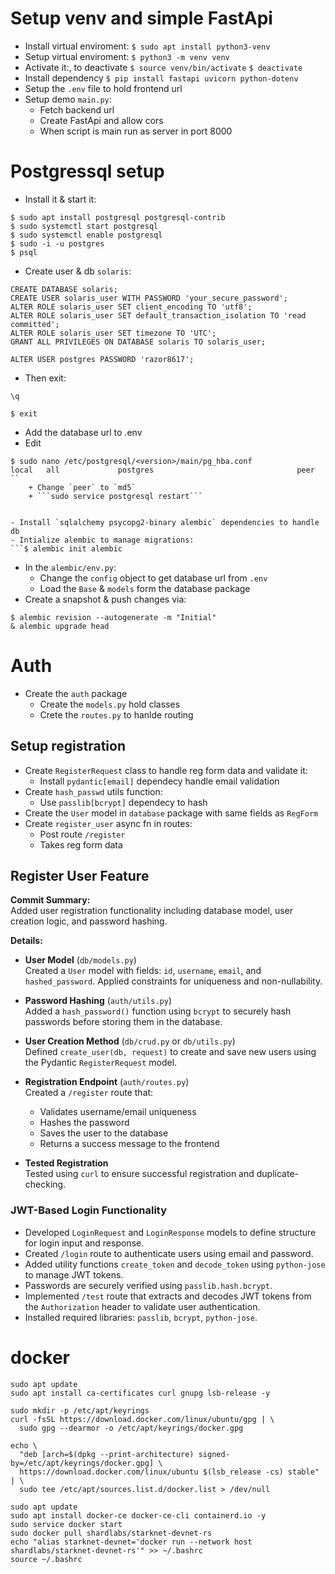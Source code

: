 # Setup venv and simple FastApi
- Install virtual enviroment:
```$ sudo apt install python3-venv```
- Setup virtual enviroment:
```$ python3 -m venv venv```
- Activate it:, to deactivate
```$ source venv/bin/activate```
```$ deactivate```
- Install dependency
```$ pip install fastapi uvicorn python-dotenv```
- Setup the `.env` file to hold frontend url
- Setup demo `main.py`:
    + Fetch backend url
    + Create FastApi and allow cors
    + When script is main run as server in port 8000
# Postgressql setup
- Install it & start it: 
```
$ sudo apt install postgresql postgresql-contrib
$ sudo systemctl start postgresql
$ sudo systemctl enable postgresql
$ sudo -i -u postgres
$ psql
```
- Create user & db `solaris`:
```
CREATE DATABASE solaris;
CREATE USER solaris_user WITH PASSWORD 'your_secure_password';
ALTER ROLE solaris_user SET client_encoding TO 'utf8';
ALTER ROLE solaris_user SET default_transaction_isolation TO 'read committed';
ALTER ROLE solaris_user SET timezone TO 'UTC';
GRANT ALL PRIVILEGES ON DATABASE solaris TO solaris_user;

ALTER USER postgres PASSWORD 'razor8617';
```
- Then exit:
```
\q

$ exit
```
- Add the database url to .env
- Edit 
```
$ sudo nano /etc/postgresql/<version>/main/pg_hba.conf
local   all             postgres                                peer
``
    + Change `peer` to `md5`
    + ```sudo service postgresql restart```
    

- Install `sqlalchemy psycopg2-binary alembic` dependencies to handle db
- Intialize alembic to manage migrations:
```$ alembic init alembic
```
- In the `alembic/env.py`:
    + Change the `config` object to get database url from `.env`
    + Load the `Base` & `models` form the database package
- Create a snapshot & push changes via:
```
$ alembic revision --autogenerate -m "Initial"
& alembic upgrade head
```

# Auth
- Create the `auth` package
    + Create the `models.py` hold classes
    + Crete the `routes.py` to hanlde routing
## Setup registration
- Create `RegisterRequest` class to handle reg form data and validate it:
    + Install `pydantic[email]` dependecy handle email validation
- Create `hash_passwd` utils function:
    + Use `passlib[bcrypt]` dependecy to hash
- Create the `User` model in `database`  package with same fields as `RegForm`
- Create `register_user` async fn in routes:
    + Post route `/register`
    + Takes reg form data

## Register User Feature

**Commit Summary:**  
Added user registration functionality including database model, user creation logic, and password hashing.

**Details:**

- **User Model** (`db/models.py`)  
  Created a `User` model with fields: `id`, `username`, `email`, and `hashed_password`. Applied constraints for uniqueness and non-nullability.

- **Password Hashing** (`auth/utils.py`)  
  Added a `hash_password()` function using `bcrypt` to securely hash passwords before storing them in the database.

- **User Creation Method** (`db/crud.py` or `db/utils.py`)  
  Defined `create_user(db, request)` to create and save new users using the Pydantic `RegisterRequest` model.

- **Registration Endpoint** (`auth/routes.py`)  
  Created a `/register` route that:
  - Validates username/email uniqueness
  - Hashes the password
  - Saves the user to the database
  - Returns a success message to the frontend

- **Tested Registration**  
  Tested using `curl` to ensure successful registration and duplicate-checking.
### JWT-Based Login Functionality

- Developed `LoginRequest` and `LoginResponse` models to define structure for login input and response.
- Created `/login` route to authenticate users using email and password.
- Added utility functions `create_token` and `decode_token` using `python-jose` to manage JWT tokens.
- Passwords are securely verified using `passlib.hash.bcrypt`.
- Implemented `/test` route that extracts and decodes JWT tokens from the `Authorization` header to validate user authentication.
- Installed required libraries: `passlib`, `bcrypt`, `python-jose`.


# docker
```
sudo apt update
sudo apt install ca-certificates curl gnupg lsb-release -y

sudo mkdir -p /etc/apt/keyrings
curl -fsSL https://download.docker.com/linux/ubuntu/gpg | \
  sudo gpg --dearmor -o /etc/apt/keyrings/docker.gpg

echo \
  "deb [arch=$(dpkg --print-architecture) signed-by=/etc/apt/keyrings/docker.gpg] \
  https://download.docker.com/linux/ubuntu $(lsb_release -cs) stable" | \
  sudo tee /etc/apt/sources.list.d/docker.list > /dev/null

sudo apt update
sudo apt install docker-ce docker-ce-cli containerd.io -y
sudo service docker start
sudo docker pull shardlabs/starknet-devnet-rs
echo "alias starknet-devnet='docker run --network host shardlabs/starknet-devnet-rs'" >> ~/.bashrc
source ~/.bashrc
```
